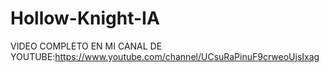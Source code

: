 ﻿# Hollow-Knight-IA
VIDEO COMPLETO EN MI CANAL DE YOUTUBE:https://www.youtube.com/channel/UCsuRaPinuF9crweoUjsIxag
